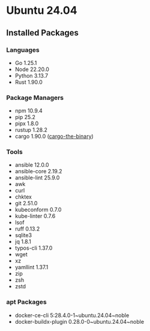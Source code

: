# Ubuntu 24.04

## Installed Packages

### Languages

- Go 1.25.1
- Node 22.20.0
- Python 3.13.7
- Rust 1.90.0

### Package Managers

- npm 10.9.4
- pip 25.2
- pipx 1.8.0
- rustup 1.28.2
- cargo 1.90.0 ([cargo-the-binary](https://github.com/rust-lang/cargo/blob/master/src/cargo/version.rs))

### Tools

- ansible 12.0.0
- ansible-core 2.19.2
- ansible-lint 25.9.0
- awk
- curl
- chktex
- git 2.51.0
- kubeconform 0.7.0
- kube-linter 0.7.6
- lsof
- ruff 0.13.2
- sqlite3
- jq 1.8.1
- typos-cli 1.37.0
- wget
- xz
- yamllint 1.37.1
- zip
- zsh
- zstd

### apt Packages

- docker-ce-cli 5:28.4.0-1\~ubuntu.24.04\~noble
- docker-buildx-plugin 0.28.0-0\~ubuntu.24.04\~noble
